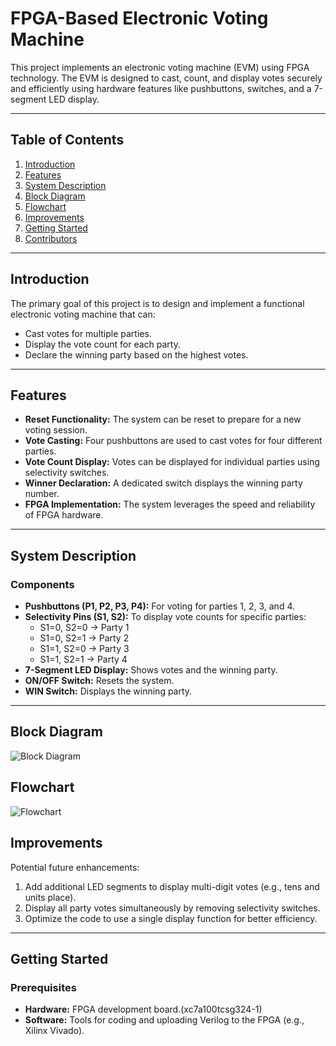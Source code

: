 # FPGA-Based Electronic Voting Machine

This project implements an electronic voting machine (EVM) using FPGA technology. The EVM is designed to cast, count, and display votes securely and efficiently using hardware features like pushbuttons, switches, and a 7-segment LED display.

---

## Table of Contents
1. [Introduction](#introduction)
2. [Features](#features)
3. [System Description](#system-description)
4. [Block Diagram](#block-diagram)
5. [Flowchart](#flowchart)
6. [Improvements](#improvements)
7. [Getting Started](#getting-started)
8. [Contributors](#contributors)

---

## Introduction

The primary goal of this project is to design and implement a functional electronic voting machine that can:
- Cast votes for multiple parties.
- Display the vote count for each party.
- Declare the winning party based on the highest votes.

---

## Features

- **Reset Functionality:** The system can be reset to prepare for a new voting session.
- **Vote Casting:** Four pushbuttons are used to cast votes for four different parties.
- **Vote Count Display:** Votes can be displayed for individual parties using selectivity switches.
- **Winner Declaration:** A dedicated switch displays the winning party number.
- **FPGA Implementation:** The system leverages the speed and reliability of FPGA hardware.

---

## System Description

### Components
- **Pushbuttons (P1, P2, P3, P4):** For voting for parties 1, 2, 3, and 4.
- **Selectivity Pins (S1, S2):** To display vote counts for specific parties:
  - S1=0, S2=0 → Party 1
  - S1=0, S2=1 → Party 2
  - S1=1, S2=0 → Party 3
  - S1=1, S2=1 → Party 4
- **7-Segment LED Display:** Shows votes and the winning party.
- **ON/OFF Switch:** Resets the system.
- **WIN Switch:** Displays the winning party.

---

## Block Diagram
![Block Diagram](C:\Users\mail2\OneDrive\Desktop\block_digram.png)

## Flowchart
![Flowchart](./assets/flowchart.png)

## Improvements

Potential future enhancements:
1. Add additional LED segments to display multi-digit votes (e.g., tens and units place).
2. Display all party votes simultaneously by removing selectivity switches.
3. Optimize the code to use a single display function for better efficiency.

---

## Getting Started

### Prerequisites
- **Hardware:** FPGA development board.(xc7a100tcsg324-1)
- **Software:** Tools for coding and uploading Verilog to the FPGA (e.g., Xilinx Vivado).


